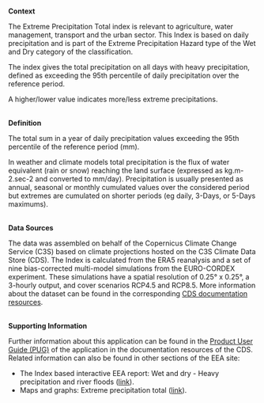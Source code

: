 <br />**Context**

The Extreme Precipitation Total index is relevant to agriculture, water management, transport and the urban sector. This Index is based on daily precipitation and is part of the Extreme Precipitation Hazard type of the Wet and Dry category of the classification.

The index gives the total precipitation on all days with heavy precipitation, defined as exceeding the 95th percentile of daily precipitation over the reference period.

A higher/lower value indicates more/less extreme precipitations.

<br />**Definition**

The total sum in a year of daily precipitation values exceeding the 95th percentile of the reference period (mm).

In weather and climate models total precipitation is the flux of water equivalent (rain or snow) reaching the land surface (expressed as kg.m-2.sec-2 and converted to mm/day). Precipitation is usually presented as annual, seasonal or monthly cumulated values over the considered period but extremes are cumulated on shorter periods (eg daily, 3-Days, or 5-Days maximums).

<br />**Data Sources**

The data was assembled on behalf of the Copernicus Climate Change Service (C3S) based on climate projections hosted on the C3S Climate Data Store (CDS). The Index is calculated from the ERA5 reanalysis and a set of nine bias-corrected multi-model simulations from the EURO-CORDEX experiment. These simulations have a spatial resolution of 0.25° x 0.25°, a 3-hourly output, and cover scenarios RCP4.5 and RCP8.5. More information about the dataset can be found in the corresponding [CDS documentation resources](https://cds.climate.copernicus.eu/cdsapp#!/dataset/sis-energy-derived-projections).

<br />**Supporting Information**

Further information about this application can be found in the [Product User Guide (PUG)](https://datastore.copernicus-climate.eu/documents/ecde/14-ecde-app-extreme-precipitation-total-v1.0.pdf) of the application in the documentation resources of the CDS.
Related information can also be found in other sections of the EEA site:

- The Index based interactive EEA report: Wet and dry - Heavy precipitation and river floods ([link](https://www.eea.europa.eu/publications/europes-changing-climate-hazards-1/wet-and-dry-1/wet-and-dry-heavy)).
- Maps and graphs: Extreme precipitation total ([link](https://www.eea.europa.eu/data-and-maps/figures/extreme-precipitation-total)).
